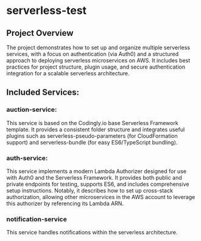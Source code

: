 ﻿# serverless-test
## Project Overview
The project demonstrates how to set up and organize multiple serverless services, with a focus on authentication (via Auth0) and a structured approach to deploying serverless microservices on AWS. It includes best practices for project structure, plugin usage, and secure authentication integration for a scalable serverless architecture.

## Included Services:

### auction-service:
This service is based on the Codingly.io base Serverless Framework template. It provides a consistent folder structure and integrates useful plugins such as serverless-pseudo-parameters (for CloudFormation support) and serverless-bundle (for easy ES6/TypeScript bundling).

### auth-service:
This service implements a modern Lambda Authorizer designed for use with Auth0 and the Serverless Framework. It provides both public and private endpoints for testing, supports ES6, and includes comprehensive setup instructions. Notably, it describes how to set up cross-stack authorization, allowing other microservices in the AWS account to leverage this authorizer by referencing its Lambda ARN.

### notification-service
This service handles notifications within the serverless architecture.
